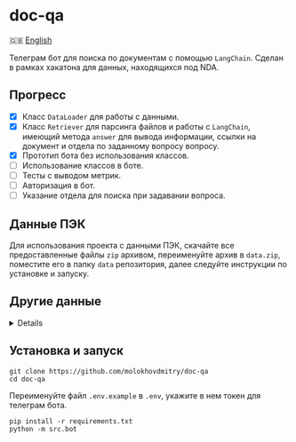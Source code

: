 # doc-qa
🇬🇧 [English](README-en.md)

Телеграм бот для поиска по документам с помощью `LangChain`. Сделан в рамках хакатона для данных, находящихся под NDA.

## Прогресс

- [x] Класс `DataLoader` для работы с данными.
- [x] Класс `Retriever` для парсинга файлов и работы с `LangChain`, имеющий метода `answer` для вывода информации, ссылки на документ и отдела по заданному вопросу вопросу.
- [x] Прототип бота без использования классов.
- [ ] Использование классов в боте.
- [ ] Тесты с выводом метрик.
- [ ] Авторизация в бот.
- [ ] Указание отдела для поиска при задавании вопроса.

## Данные ПЭК
Для использования проекта с данными ПЭК, скачайте все предоставленные файлы `zip` архивом, переименуйте архив в `data.zip`, поместите его в папку `data` репозитория, далее следуйте инструкции по установке и запуску.

## Другие данные
<details>

При использовании бота для других данных, на вход объекта класса `Retriever` требуется подать объект, имеющий методы `__getitem__` и `__len__`, возвращающий при итерации словарь со следущими ключами:

```
{
    'source': 'path to html file',
    'name': 'actual file name without extension',
    'full_html_name': 'full file name',
    'department': 'department name',
    'url': 'url'
}
```
</details>

## Установка и запуск
```
git clone https://github.com/molokhovdmitry/doc-qa
cd doc-qa
```
Переименуйте файл `.env.example` в `.env`, укажите в нем токен для телеграм бота.
```
pip install -r requirements.txt
python -m src.bot
```
